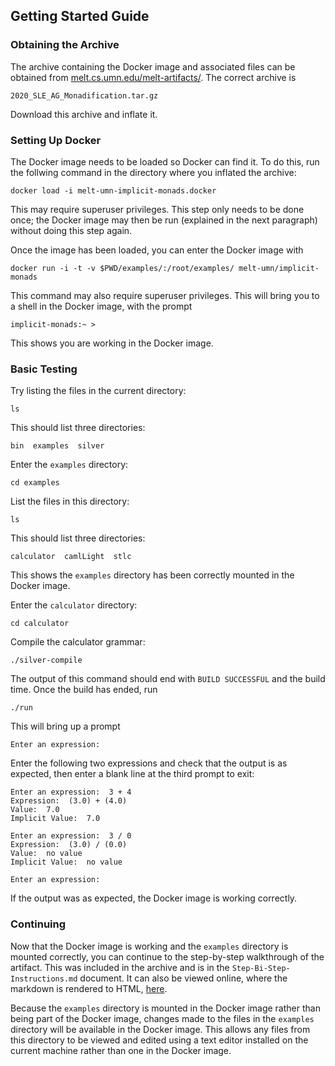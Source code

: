
## Getting Started Guide


### Obtaining the Archive

The archive containing the Docker image and associated files can be
obtained from
[melt.cs.umn.edu/melt-artifacts/](melt.cs.umn.edu/melt-artifacts/).
The correct archive is
```
2020_SLE_AG_Monadification.tar.gz
```
Download this archive and inflate it.



### Setting Up Docker

The Docker image needs to be loaded so Docker can find it.  To do
this, run the follwing command in the directory where you inflated the
archive:
```
docker load -i melt-umn-implicit-monads.docker
```
This may require superuser privileges.  This step only needs to be
done once; the Docker image may then be run (explained in the next
paragraph) without doing this step again.


Once the image has been loaded, you can enter the Docker image with
```
docker run -i -t -v $PWD/examples/:/root/examples/ melt-umn/implicit-monads
```
This command may also require superuser privileges.  This will bring
you to a shell in the Docker image, with the prompt
```
implicit-monads:~ >
```
This shows you are working in the Docker image.



### Basic Testing

Try listing the files in the current directory:
```
ls
```
This should list three directories:
```
bin  examples  silver
```
Enter the `examples` directory:
```
cd examples
```
List the files in this directory:
```
ls
```
This should list three directories:
```
calculator  camlLight  stlc
```
This shows the `examples` directory has been correctly mounted in the
Docker image.


Enter the `calculator` directory:
```
cd calculator
```
Compile the calculator grammar:
```
./silver-compile
```
The output of this command should end with `BUILD SUCCESSFUL` and the
build time.  Once the build has ended, run
```
./run
```
This will bring up a prompt
```
Enter an expression: 
```
Enter the following two expressions and check that the output is as
expected, then enter a blank line at the third prompt to exit:
```
Enter an expression:  3 + 4
Expression:  (3.0) + (4.0)
Value:  7.0
Implicit Value:  7.0

Enter an expression:  3 / 0
Expression:  (3.0) / (0.0)
Value:  no value
Implicit Value:  no value

Enter an expression: 
```
If the output was as expected, the Docker image is working correctly.



### Continuing

Now that the Docker image is working and the `examples` directory is
mounted correctly, you can continue to the step-by-step walkthrough of
the artifact.  This was included in the archive and is in the
`Step-Bi-Step-Instructions.md` document.  It can also be viewed
online, where the markdown is rendered to HTML,
[here](https://github.com/melt-umn/melt-artifacts/blob/master/2020_SLE_AG_Monadification/Step-By-Step-Instructions.md).


Because the `examples` directory is mounted in the Docker image rather
than being part of the Docker image, changes made to the files in the
`examples` directory will be available in the Docker image.  This
allows any files from this directory to be viewed and edited using a
text editor installed on the current machine rather than one in the
Docker image.

